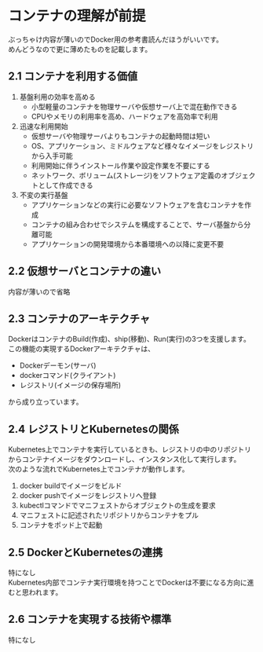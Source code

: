 # コンテナの理解が前提
ぶっちゃけ内容が薄いのでDocker用の参考書読んだほうがいいです。  
めんどうなので更に薄めたものを記載します。
## 2.1 コンテナを利用する価値
1. 基盤利用の効率を高める
    - 小型軽量のコンテナを物理サーバや仮想サーバ上で混在動作できる
    - CPUやメモリの利用率を高め、ハードウェアを高効率で利用
2. 迅速な利用開始
    - 仮想サーバや物理サーバよりもコンテナの起動時間は短い
    - OS、アプリケーション、ミドルウェアなど様々なイメージをレジストリから入手可能
    - 利用開始に伴うインストール作業や設定作業を不要にする
    - ネットワーク、ボリューム(ストレージ)をソフトウェア定義のオブジェクトとして作成できる
3. 不変の実行基盤
    - アプリケーションなどの実行に必要なソフトウェアを含むコンテナを作成
    - コンテナの組み合わせでシステムを構成することで、サーバ基盤から分離可能
    - アプリケーションの開発環境から本番環境への以降に変更不要
## 2.2 仮想サーバとコンテナの違い
内容が薄いので省略
## 2.3 コンテナのアーキテクチャ
DockerはコンテナのBuild(作成)、ship(移動)、Run(実行)の3つを支援します。  
この機能の実現するDockerアーキテクチャは、
- Dockerデーモン(サーバ)
- dockerコマンド(クライアント)
- レジストリ(イメージの保存場所)

から成り立っています。
## 2.4 レジストリとKubernetesの関係
Kubernetes上でコンテナを実行しているときも、レジストリの中のリポジトリからコンテナイメージをダウンロードし、インスタンス化して実行します。  
次のような流れでKubernetes上でコンテナが動作します。
1. docker buildでイメージをビルド
2. docker pushでイメージをレジストリへ登録
3. kubectlコマンドでマニフェストからオブジェクトの生成を要求
4. マニフェストに記述されたリポジトリからコンテナをプル
5. コンテナをポッド上で起動
## 2.5 DockerとKubernetesの連携
特になし  
Kubernetes内部でコンテナ実行環境を持つことでDockerは不要になる方向に進むと思われます。
## 2.6 コンテナを実現する技術や標準
特になし
